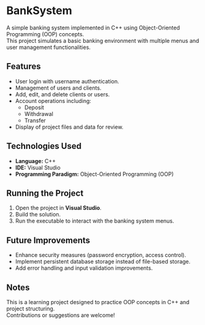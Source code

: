 # BankSystem

A simple banking system implemented in C++ using Object-Oriented Programming (OOP) concepts.  
This project simulates a basic banking environment with multiple menus and user management functionalities.

## Features

- User login with username authentication.
- Management of users and clients.
- Add, edit, and delete clients or users.
- Account operations including:
  - Deposit
  - Withdrawal
  - Transfer
- Display of project files and data for review.

## Technologies Used

- **Language:** C++
- **IDE:** Visual Studio
- **Programming Paradigm:** Object-Oriented Programming (OOP)

## Running the Project

1. Open the project in **Visual Studio**.
2. Build the solution.
3. Run the executable to interact with the banking system menus.

## Future Improvements

- Enhance security measures (password encryption, access control).
- Implement persistent database storage instead of file-based storage.
- Add error handling and input validation improvements.

## Notes

This is a learning project designed to practice OOP concepts in C++ and project structuring.  
Contributions or suggestions are welcome!
